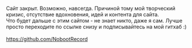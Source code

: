 Сайт закрыт. Возможно, навсегда. Причиной тому мой творческий кризис, отсутствие вдохновения, идей и контента для сайта.\
Что будет дальше с этим сайтом - не знает никто, даже я сам. Лучше просто переходите по ссылке снизу и подписывайтесь на мой гитхаб :)\
\
https://github.com/NobootRecord
